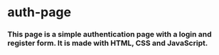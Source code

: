 # auth-page

### This page is a simple authentication page with a login and register form. It is made with HTML, CSS and JavaScript.